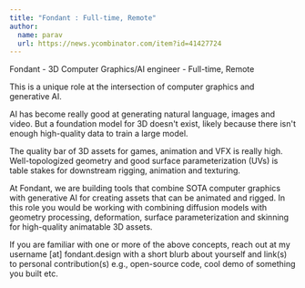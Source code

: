 ```yaml
---
title: "Fondant : Full-time, Remote"
author:
  name: parav
  url: https://news.ycombinator.com/item?id=41427724
---
```

Fondant - 3D Computer Graphics&#x2F;AI engineer - Full-time, Remote

This is a unique role at the intersection of computer graphics and generative AI.

AI has become really good at generating natural language, images and video. But a foundation model for 3D doesn&#x27;t exist, likely because there isn&#x27;t enough high-quality data to train a large model.

The quality bar of 3D assets for games, animation and VFX is really high. Well-topologized geometry and good surface parameterization (UVs) is table stakes for downstream rigging, animation and texturing.

At Fondant, we are building tools that combine SOTA computer graphics with generative AI for creating assets that can be animated and rigged. In this role you would be working with combining diffusion models with geometry processing, deformation, surface parameterization and skinning for high-quality animatable 3D assets.

If you are familiar with one or more of the above concepts, reach out at my username [at] fondant.design with a short blurb about yourself and link(s) to personal contribution(s) e.g., open-source code, cool demo of something you built etc.
